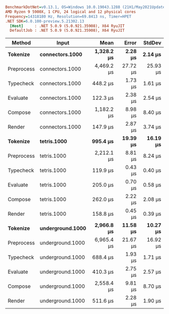 ``` ini

BenchmarkDotNet=v0.13.1, OS=Windows 10.0.19043.1288 (21H1/May2021Update)
AMD Ryzen 9 5900X, 1 CPU, 24 logical and 12 physical cores
Frequency=14318180 Hz, Resolution=69.8413 ns, Timer=HPET
.NET SDK=6.0.100-preview.5.21302.13
  [Host]     : .NET 5.0.9 (5.0.921.35908), X64 RyuJIT
  DefaultJob : .NET 5.0.9 (5.0.921.35908), X64 RyuJIT


```
|     Method |            Input |       Mean |    Error |   StdDev |
|----------- |----------------- |-----------:|---------:|---------:|
|   **Tokenize** |  **connectors.1000** | **1,328.2 μs** |  **2.28 μs** |  **2.14 μs** |
| Preprocess |  connectors.1000 | 4,469.2 μs | 27.72 μs | 25.93 μs |
|  Typecheck |  connectors.1000 |   448.2 μs |  1.73 μs |  1.61 μs |
|   Evaluate |  connectors.1000 |   122.3 μs |  2.38 μs |  2.54 μs |
|    Compose |  connectors.1000 | 1,182.2 μs |  8.98 μs |  8.40 μs |
|     Render |  connectors.1000 |   147.9 μs |  2.87 μs |  3.74 μs |
|   **Tokenize** |      **tetris.1000** |   **995.4 μs** | **19.39 μs** | **16.19 μs** |
| Preprocess |      tetris.1000 | 2,212.1 μs |  8.81 μs |  8.24 μs |
|  Typecheck |      tetris.1000 |   119.9 μs |  0.43 μs |  0.40 μs |
|   Evaluate |      tetris.1000 |   205.0 μs |  0.70 μs |  0.58 μs |
|    Compose |      tetris.1000 |   262.0 μs |  2.22 μs |  2.08 μs |
|     Render |      tetris.1000 |   158.8 μs |  0.45 μs |  0.39 μs |
|   **Tokenize** | **underground.1000** | **2,966.8 μs** | **11.58 μs** | **10.27 μs** |
| Preprocess | underground.1000 | 6,965.4 μs | 21.67 μs | 16.92 μs |
|  Typecheck | underground.1000 |   688.4 μs |  1.93 μs |  1.71 μs |
|   Evaluate | underground.1000 |   410.3 μs |  2.75 μs |  2.57 μs |
|    Compose | underground.1000 | 2,558.4 μs |  9.81 μs |  8.70 μs |
|     Render | underground.1000 |   511.6 μs |  2.28 μs |  1.90 μs |
